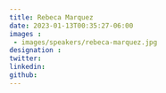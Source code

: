 ```yaml
---
title: Rebeca Marquez
date: 2023-01-13T00:35:27-06:00
images : 
 - images/speakers/rebeca-marquez.jpg
designation : 
twitter: 
linkedin: 
github: 
---
```


